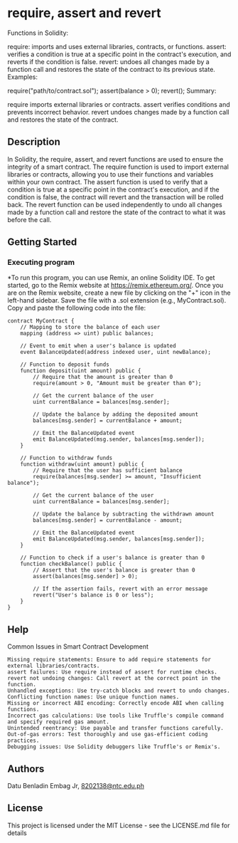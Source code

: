 # require, assert and revert

Functions in Solidity:

require: imports and uses external libraries, contracts, or functions.
assert: verifies a condition is true at a specific point in the contract's execution, and reverts if the condition is false.
revert: undoes all changes made by a function call and restores the state of the contract to its previous state.
Examples:

require("path/to/contract.sol");
assert(balance > 0);
revert();
Summary:

require imports external libraries or contracts.
assert verifies conditions and prevents incorrect behavior.
revert undoes changes made by a function call and restores the state of the contract.

## Description

In Solidity, the require, assert, and revert functions are used to ensure the integrity of a smart contract. The require function is used to import external libraries or contracts, allowing you to use their functions and variables within your own contract. The assert function is used to verify that a condition is true at a specific point in the contract's execution, and if the condition is false, the contract will revert and the transaction will be rolled back. The revert function can be used independently to undo all changes made by a function call and restore the state of the contract to what it was before the call.

## Getting Started

### Executing program

*To run this program, you can use Remix, an online Solidity IDE. To get started, go to the Remix website at https://remix.ethereum.org/.
Once you are on the Remix website, create a new file by clicking on the "+" icon in the left-hand sidebar. Save the file with a .sol extension (e.g., MyContract.sol). Copy and paste the following code into the file:

```
contract MyContract {
    // Mapping to store the balance of each user
    mapping (address => uint) public balances;

    // Event to emit when a user's balance is updated
    event BalanceUpdated(address indexed user, uint newBalance);

    // Function to deposit funds
    function deposit(uint amount) public {
        // Require that the amount is greater than 0
        require(amount > 0, "Amount must be greater than 0");

        // Get the current balance of the user
        uint currentBalance = balances[msg.sender];

        // Update the balance by adding the deposited amount
        balances[msg.sender] = currentBalance + amount;

        // Emit the BalanceUpdated event
        emit BalanceUpdated(msg.sender, balances[msg.sender]);
    }

    // Function to withdraw funds
    function withdraw(uint amount) public {
        // Require that the user has sufficient balance
        require(balances[msg.sender] >= amount, "Insufficient balance");

        // Get the current balance of the user
        uint currentBalance = balances[msg.sender];

        // Update the balance by subtracting the withdrawn amount
        balances[msg.sender] = currentBalance - amount;

        // Emit the BalanceUpdated event
        emit BalanceUpdated(msg.sender, balances[msg.sender]);
    }

    // Function to check if a user's balance is greater than 0
    function checkBalance() public {
        // Assert that the user's balance is greater than 0
        assert(balances[msg.sender] > 0);

        // If the assertion fails, revert with an error message
        revert("User's balance is 0 or less");
    }
}
```

## Help

Common Issues in Smart Contract Development
```
Missing require statements: Ensure to add require statements for external libraries/contracts.
assert failures: Use require instead of assert for runtime checks.
revert not undoing changes: Call revert at the correct point in the function.
Unhandled exceptions: Use try-catch blocks and revert to undo changes.
Conflicting function names: Use unique function names.
Missing or incorrect ABI encoding: Correctly encode ABI when calling functions.
Incorrect gas calculations: Use tools like Truffle's compile command and specify required gas amount.
Unintended reentrancy: Use payable and transfer functions carefully.
Out-of-gas errors: Test thoroughly and use gas-efficient coding practices.
Debugging issues: Use Solidity debuggers like Truffle's or Remix's.
```
## Authors

Datu Benladin Embag Jr, 
8202138@ntc.edu.ph



## License

This project is licensed under the MIT License - see the LICENSE.md file for details

